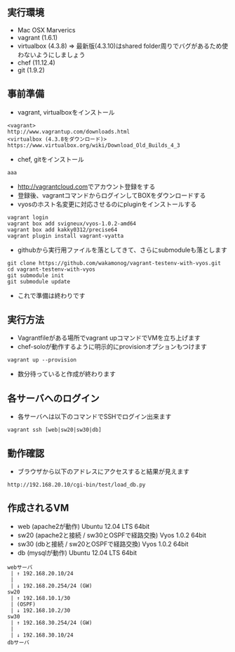 ## 実行環境
* Mac OSX Marverics
* vagrant (1.6.1)
* virtualbox (4.3.8) => 最新版(4.3.10)はshared folder周りでバグがあるため使わないようにしましょう
* chef (11.12.4)
* git (1.9.2)

## 事前準備
* vagrant, virtualboxをインストール
```
<vagrant>
http://www.vagrantup.com/downloads.html
<virtualbox (4.3.8をダウンロード)>
https://www.virtualbox.org/wiki/Download_Old_Builds_4_3
```
* chef, gitをインストール
```
aaa
```
* <http://vagrantcloud.com>でアカウント登録をする
* 登録後、vagrantコマンドからログインしてBOXをダウンロードする
* vyosのホスト名変更に対応させるのにpluginをインストールする
```
vagrant login
vagrant box add svigneux/vyos-1.0.2-amd64
vagrant box add kakky0312/precise64
vagrant plugin install vagrant-vyatta
```
* githubから実行用ファイルを落としてきて、さらにsubmoduleも落とします
```
git clone https://github.com/wakamonog/vagrant-testenv-with-vyos.git
cd vagrant-testenv-with-vyos
git submodule init
git submodule update
```
* これで準備は終わりです

## 実行方法
* Vagrantfileがある場所でvagrant upコマンドでVMを立ち上げます
* chef-soloが動作するように明示的にprovisionオプションもつけます
```
vagrant up --provision
```
* 数分待っていると作成が終わります

## 各サーバへのログイン
* 各サーバへは以下のコマンドでSSHでログイン出来ます
```
vagrant ssh [web|sw20|sw30|db]
```

## 動作確認
* ブラウザから以下のアドレスにアクセスすると結果が見えます
```
http://192.168.20.10/cgi-bin/test/load_db.py
```

## 作成されるVM
* web (apache2が動作) Ubuntu 12.04 LTS 64bit
* sw20 (apache2と接続 / sw30とOSPFで経路交換) Vyos 1.0.2 64bit
* sw30 (dbと接続 / sw20とOSPFで経路交換) Vyos 1.0.2 64bit
* db (mysqlが動作) Ubuntu 12.04 LTS 64bit
```
webサーバ
 | ↑ 192.168.20.10/24
 |
 | ↓ 192.168.20.254/24 (GW)
sw20
 | ↑ 192.168.10.1/30
 | (OSPF)
 | ↓ 192.168.10.2/30
sw30
 | ↑ 192.168.30.254/24 (GW)
 |
 | ↓ 192.168.30.10/24
dbサーバ
```
